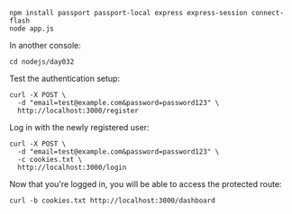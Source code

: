 ```console
npm install passport passport-local express express-session connect-flash
node app.js
```

In another console:
```console
cd nodejs/day032
```

Test the authentication setup:
```console
curl -X POST \
  -d "email=test@example.com&password=password123" \
  http://localhost:3000/register
```

Log in with the newly registered user:
```console
curl -X POST \
  -d "email=test@example.com&password=password123" \
  -c cookies.txt \
  http://localhost:3000/login
```

Now that you're logged in, you will be able to access the protected route:
```console
curl -b cookies.txt http://localhost:3000/dashboard
```